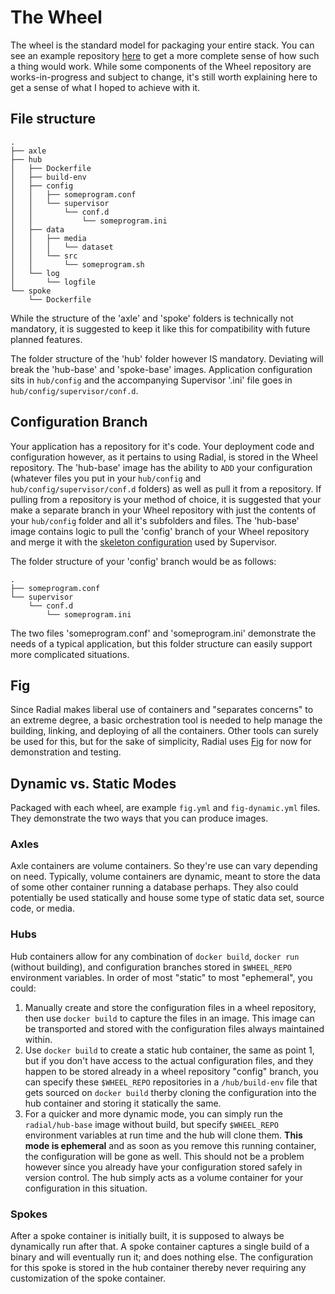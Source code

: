 # The Wheel

The wheel is the standard model for packaging your entire stack. You can see an
example repository [here](https://github.com/radial/template-wheel) to get a
more complete sense of how such a thing would work. While some components of the
Wheel repository are works-in-progress and subject to change, it's still worth
explaining here to get a sense of what I hoped to achieve with it.

## File structure

```
.
├── axle
├── hub
│   ├── Dockerfile
│   ├── build-env
│   ├── config
│   │   ├── someprogram.conf
│   │   └── supervisor
│   │       └── conf.d
│   │           └── someprogram.ini
│   ├── data
│   │   ├── media
│   │   │   └── dataset
│   │   └── src
│   │       └── someprogram.sh
│   └── log
│       └── logfile
└── spoke
    └── Dockerfile
```

While the structure of the 'axle' and 'spoke' folders is technically not
mandatory, it is suggested to keep it like this for compatibility with future
planned features. 

The folder structure of the 'hub' folder however IS mandatory. Deviating will
break the 'hub-base' and 'spoke-base' images. Application configuration sits in
`hub/config` and the accompanying Supervisor '.ini' file goes in
`hub/config/supervisor/conf.d`.

## Configuration Branch

Your application has a repository for it's code. Your deployment code and
configuration however, as it pertains to using Radial, is stored in the
Wheel repository. The 'hub-base' image has the ability to `ADD` your
configuration (whatever files you put in your `hub/config` and
`hub/config/supervisor/conf.d` folders) as well as pull it from a repository. If
pulling from a repository is your method of choice, it is suggested that your
make a separate branch in your Wheel repository with just the contents of your
`hub/config` folder and all it's subfolders and files. The 'hub-base' image
contains logic to pull the 'config' branch of your Wheel repository and merge it
with the [skeleton configuration][config-supervisor] used by Supervisor.

The folder structure of your 'config' branch would be as follows:

```
.
├── someprogram.conf
└── supervisor
    └── conf.d
        └── someprogram.ini
```
The two files 'someprogram.conf' and 'someprogram.ini' demonstrate the needs of
a typical application, but this folder structure can easily support more
complicated situations.

[config-supervisor]: https://github.com/radial/config-supervisor

## Fig

Since Radial makes liberal use of containers and "separates concerns" to an
extreme degree, a basic orchestration tool is needed to help manage the
building, linking, and deploying of all the containers. Other tools can surely
be used for this, but for the sake of simplicity, Radial uses [Fig][fig] for now
for demonstration and testing.

[fig]: http://www.fig.sh

## Dynamic vs. Static Modes

Packaged with each wheel, are example `fig.yml` and `fig-dynamic.yml` files.
They demonstrate the two ways that you can produce images. 

### Axles

Axle containers are volume containers. So they're use can vary depending on
need. Typically, volume containers are dynamic, meant to store the data of some
other container running a database perhaps. They also could potentially be used
statically and house some type of static data set, source code, or media.

### Hubs

Hub containers allow for any combination of `docker build`, `docker run`
(without building), and configuration branches stored in `$WHEEL_REPO`
environment variables. In order of most "static" to most "ephemeral", you could:

  1. Manually create and store the configuration files in a wheel repository,
     then use `docker build` to capture the files in an image. This image can be
     transported and stored with the configuration files always maintained
     within.
  2. Use `docker build` to create a static hub container, the same as point 1, but
     if you don't have access to the actual configuration files, and they happen
     to be stored already in a wheel repository "config" branch, you can specify
     these `$WHEEL_REPO` repositories in a `/hub/build-env` file that gets
     sourced on `docker build` therby cloning the configuration into the hub
     container and storing it statically the same.
  3. For a quicker and more dynamic mode, you can simply run the
     `radial/hub-base` image without build, but specify `$WHEEL_REPO`
     environment variables at run time and the hub will clone them. **This mode
     is ephemeral** and as soon as you remove this running container, the
     configuration will be gone as well. This should not be a problem however
     since you already have your configuration stored safely in version control.
     The hub simply acts as a volume container for your configuration in this
     situation.

### Spokes

After a spoke container is initially built, it is supposed to always be
dynamically run after that. A spoke container captures a single build of a
binary and will eventually run it; and does nothing else. The configuration for
this spoke is stored in the hub container thereby never requiring any
customization of the spoke container.
